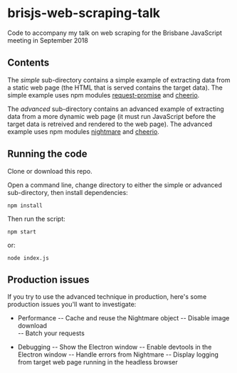 # brisjs-web-scraping-talk

Code to accompany my talk on web scraping for the Brisbane JavaScript meeting in September 2018

## Contents

The *simple* sub-directory contains a simple example of extracting data from a static web page (the HTML that is served contains the target data). The simple example uses npm modules [request-promise](https://npmjs.com/package/request-promise) and [cheerio](https://npmjs.com/package/cheerio).

The *advanced* sub-directory contains an advanced example of extracting data from a more dynamic web page (it must run JavaScript before the target data is retreived and rendered to the web page). The advanced example uses npm modules [nightmare](https://npmjs.com/package/nightmare) and [cheerio](https://npmjs.com/package/cheerio).

## Running the code

Clone or download this repo.

Open a command line, change directory to either the simple or advanced sub-directory, then install dependencies:

    npm install

Then run the script:

    npm start

or:

    node index.js


## Production issues

If you try to use the advanced technique in production, here's some production issues you'll want to investigate:

- Performance
-- Cache and reuse the Nightmare object
-- Disable image download	
-- Batch your requests

- Debugging
-- Show the Electron window
-- Enable devtools in the Electron window
-- Handle errors from Nightmare
-- Display logging from target web page running in the headless browser

